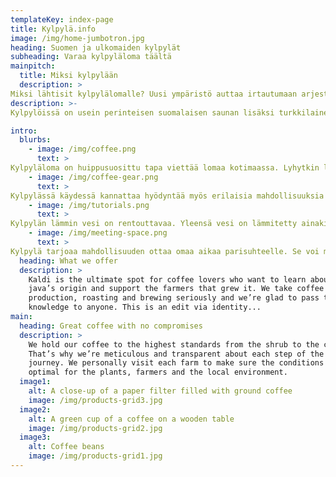 ```yaml
---
templateKey: index-page
title: Kylpylä.info
image: /img/home-jumbotron.jpg
heading: Suomen ja ulkomaiden kylpylät
subheading: Varaa kylpyläloma täältä
mainpitch:
  title: Miksi kylpylään
  description: >
Miksi lähtisit kylpylälomalle? Uusi ympäristö auttaa irtautumaan arjesta. Pääset eroon kotirutiineista. Ei tarvitse siivota, tiskata tai laittaa ruokaa. Kylpylän henkilökunta pitää näistä asioista huolen lomasi aikana. Mitä sitten tekisit kaikella vapaa-ajalla? Suosituimpaa ajanvietettä on tietenkin uiminen ja porealtaissa rentoutuminen sekä saunominen. 
description: >-
Kylpylöissä on usein perinteisen suomalaisen saunan lisäksi turkkilainen höyrysauna tai jopa savusauna. Saunan jälkeen on mukava pulahtaa uimaan tai porealtaaseen. Kylpyläkäynnin jälkeen voit siirtyä ruokailemaan kylpylän viihtyisään ravintolaan. 

intro:
  blurbs:
    - image: /img/coffee.png
      text: >
Kylpyläloma on huippusuosittu tapa viettää lomaa kotimaassa. Lyhytkin loma kylpylähotellissa tarjoaa monipuolisia mahdollisuuksia rentoutumiseen. Tyypillinen kylpyläreissu kestää yleensä yhden viikonlopun verran. Viikolla puolestaan saattaa olla hyviä tilaisuuksia löytää edullisia tarjouksia, etenkin hieman syrjemmässä olevista kylpylöistä. Laadukkaita ja edullisia kylpylöitä löytyy ympäri Suomea. Seuraavassa esittelemme laajan valikoiman Suomen suosituimpia kylpylöitä. Tervetuloa mukaan! 
    - image: /img/coffee-gear.png
      text: >
Kylpylässä käydessä kannattaa hyödyntää myös erilaisia mahdollisuuksia pieneen hemmotteluun. Hemmotteluhoidot kylpylöissä pitävät usein sisällään monipuolisia hoitoja kuten klassista hierontaa, vesihoitoja, turvehoitoja, kasvohoitoja, vyöhyketerapiaa ja intialaista päähierontaa. Usein tarjolla on näiden lisäksi erillisiä kauneudenhoitopalveluja.
    - image: /img/tutorials.png
      text: >
Kylpylän lämmin vesi on rentouttavaa. Yleensä vesi on lämmitetty ainakin 30 asteeseen. Siksi verenkierto lisääntyy iholla ja lihaksistossa. Asiaa auttaa myös porealtaat ja erilaiset hierovat vesipisteet. Vedessä liikkuessa aineenvaihdunta vilkastaa ja elimistöstä poistuu kuona-aineita. Tämä puolestaan kirkastaa ihoa.
    - image: /img/meeting-space.png
      text: >
Kylpylä tarjoaa mahdollisuuden ottaa omaa aikaa parisuhteelle. Se voi myös tarjota yhteistä laatuaikaa perheelle ja uusia elämyksiä lapsille. Mahdollisuuksia erilaisiin kylpylälomiin on siis vaikka kuinka paljon. Nyt on aika siirtyä tuumasta toimeen. Siirry tutustumaan kylpylöihin ja varaa unelmalomasi vaikka heti! 
  heading: What we offer
  description: >
    Kaldi is the ultimate spot for coffee lovers who want to learn about their
    java’s origin and support the farmers that grew it. We take coffee
    production, roasting and brewing seriously and we’re glad to pass that
    knowledge to anyone. This is an edit via identity...
main:
  heading: Great coffee with no compromises
  description: >
    We hold our coffee to the highest standards from the shrub to the cup.
    That’s why we’re meticulous and transparent about each step of the coffee’s
    journey. We personally visit each farm to make sure the conditions are
    optimal for the plants, farmers and the local environment.
  image1:
    alt: A close-up of a paper filter filled with ground coffee
    image: /img/products-grid3.jpg
  image2:
    alt: A green cup of a coffee on a wooden table
    image: /img/products-grid2.jpg
  image3:
    alt: Coffee beans
    image: /img/products-grid1.jpg
---
```

